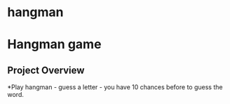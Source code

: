 # hangman
# Hangman game
## Project Overview
*Play hangman - guess a letter - you have 10 chances before to guess the word.
